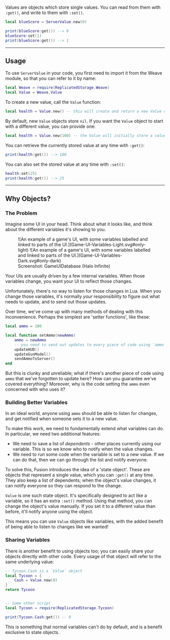 Values are objects which store single values. You can read from them with
`:get()`, and write to them with `:set()`.

```Lua
local blueScore = ServerValue.new(0)

print(blueScore:get()) --> 0
blueScore:set(1)
print(blueScore:get()) --> 1
```

-----

## Usage

To use `ServerValue` in your code, you first need to import it from the Weave module,
so that you can refer to it by name:

```Lua linenums="1" hl_lines="2"
local Weave = require(ReplicatedStorage.Weave)
local Value = Weave.Value
```

To create a new value, call the `Value` function:

```Lua
local health = Value.new() -- this will create and return a new Value object
```

By default, new `Value` objects store `nil`. If you want the `Value` object to
start with a different value, you can provide one:

```Lua
local health = Value.new(100) -- the Value will initially store a value of 100
```

You can retrieve the currently stored value at any time with `:get()`:

```Lua
print(health:get()) --> 100
```

You can also set the stored value at any time with `:set()`:

```Lua
health:set(25)
print(health:get()) --> 25
```

-----

## Why Objects?

### The Problem

Imagine some UI in your head. Think about what it looks like, and think about
the different variables it's showing to you.

<figure markdown>
![An example of a game's UI, with some variables labelled and linked to parts of the UI.](Game-UI-Variables-Light.svg#only-light)
![An example of a game's UI, with some variables labelled and linked to parts of the UI.](Game-UI-Variables-Dark.svg#only-dark)
<figcaption>Screenshot: GameUIDatabase (Halo Infinite)</figcaption>
</figure>

Your UIs are usually driven by a few internal variables. When those variables
change, you want your UI to reflect those changes.

Unfortunately, there's no way to listen for those changes in Lua. When you
change those variables, it's normally *your* responsibility to figure out what
needs to update, and to send out those updates.

Over time, we've come up with many methods of dealing with this inconvenience.
Perhaps the simplest are 'setter functions', like these:

```Lua
local ammo = 100

local function setAmmo(newAmmo)
	ammo = newAmmo
	-- you need to send out updates to every piece of code using `ammo` here
	updateHUD()
	updateGunModel()
	sendAmmoToServer()
end
```

But this is clunky and unreliable; what if there's another piece of code using
`ammo` that we've forgotten to update here? How can you guarantee we've covered
everything? Moreover, why is the code setting the `ammo` even concerned with who
uses it?

### Building Better Variables

In an ideal world, anyone using `ammo` should be able to listen for changes, and
get notified when someone sets it to a new value.

To make this work, we need to fundamentally extend what variables can do. In
particular, we need two additional features:

- We need to save a list of *dependents* - other places currently using our
variable. This is so we know who to notify when the value changes.
- We need to run some code when the variable is set to a new value. If we can
do that, then we can go through the list and notify everyone.

To solve this, Fusion introduces the idea of a 'state object'. These are objects
that represent a single value, which you can `:get()` at any time. They also
keep a list of dependents; when the object's value changes, it can notify
everyone so they can respond to the change.

`Value` is one such state object. It's specifically designed to act like a
variable, so it has an extra `:set()` method. Using that method, you can change
the object's value manually. If you set it to a different value than before,
it'll notify anyone using the object.

This means you can use `Value` objects like variables, with the added benefit of
being able to listen to changes like we wanted!

### Sharing Variables

There is another benefit to using objects too; you can easily share your objects
directly with other code. Every usage of that object will refer to the
same underlying value:

```Lua
-- Tycoon.Cash is a `Value` object
local Tycoon = {
	Cash = Value.new(0)
}
return Tycoon


-- Some other script
local Tycoon = require(ReplicatedStorage.Tycoon)

print(Tycoon.Cash:get()) -- 0
```

This is something that normal variables can't do by default, and is a benefit
exclusive to state objects.
